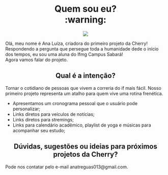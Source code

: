 <h1 align="center"> Quem sou eu? <br>:warning:</h1>
<p align="center">
<img src="https://user-images.githubusercontent.com/118455923/205075016-227552c4-d1e1-49e6-85a2-536b608b6d9a.png"/>
</p>
Olá, meu nome é Ana Luíza, criadora do primeiro projeto da Cherry! Respondendo a pergunta que persegue toda a humanidade dede o início dos tempos, eu sou uma aluna do Ifmg Campus Sabará!<br>Agora vamos falar do projeto.
<h2 align="center"> Qual é a intenção?</h2>
<p> Tornar o cotidiano de pessoas que vivem a correria do if mais fácil. Nosso primeiro projeto representa um atalho para quem vive uma rotina frenética.
<ul>
<li>Apresentamos um cronograma pessoal que o usuário pode personalizar;</li>
<li>Links diretos para veículos de notícias;</li>
<li>Links diretos para stremings;</li>
<li>Links para calendário acadêmico, playlist de yoga e músicas para acompanhar seu estudo;</li>
</ul></p>
<h2 align="center"> Dúvidas, sugestões ou ideias para próximos projetos da Cherry?</h2>
<p> Pode nos contatar pelo e-mail anatreguas013@gmail.com.</p>


